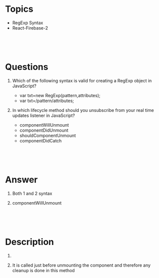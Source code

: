 # Topics

- RegExp Syntax
- React-Firebase-2

&nbsp;

&nbsp;

# Questions

1. Which of the following syntax is valid for creating a RegExp object in JavaScript?

   - var txt=new RegExp(pattern,attributes);
   - var txt=/pattern/attributes;

2. In which lifecycle method should you unsubscribe from your real time updates listener in JavaScript?

   - componentWillUnmount
   - componentDidUnmount
   - shouldComponentUnmount
   - componentDidCatch

&nbsp;

&nbsp;

# Answer

1. Both 1 and 2 syntax

2. componentWillUnmount

&nbsp;

&nbsp;

# Description

1.

2. It is called just before unmounting the component and therefore any cleanup is done in this method
